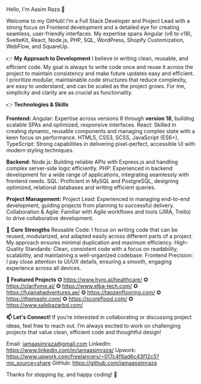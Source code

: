Hello, I'm Aasim Raza 👋

Welcome to my GitHub! I’m a Full Stack Developer and Project Lead with a strong focus on Frontend development and a detailed eye for creating seamless, user-friendly interfaces. My expertise spans Angular (v6 to v18), SvelteKit, React, Node.js, PHP, SQL, WordPress, Shopify Customization, WebFlow, and SquareUp.

 👉 **My Approach to Development**
I believe in writing clean, reusable, and efficient code. My goal is always to write code once and reuse it across the project to maintain consistency and make future updates easy and efficient. I prioritize modular, maintainable code structures that reduce complexity, are easy to understand, and can be scaled as the project grows. For me, simplicity and clarity are as crucial as functionality.

 👉 **Technologies & Skills**

**Frontend:**
Angular: Expertise across versions 6 through **version 18**, building scalable SPAs and optimized, responsive interfaces.
React: Skilled in creating dynamic, reusable components and managing complex state with a keen focus on performance.
HTML5, CSS3, SCSS, JavaScript (ES6+), TypeScript: Strong capabilities in delivering pixel-perfect, accessible UI with modern styling techniques.

**Backend:**
Node.js: Building reliable APIs with Express.js and handling complex server-side logic efficiently.
PHP: Experienced in backend development for a wide range of applications, integrating seamlessly with frontend needs.
SQL: Proficient in MySQL and PostgreSQL, designing optimized, relational databases and writing efficient queries.

**Project Management:**
Project Lead: Experienced in managing end-to-end development, guiding projects from planning to successful delivery.
Collaboration & Agile: Familiar with Agile workflows and tools (JIRA, Trello) to drive collaborative development.

**🌟 Core Strengths**
Reusable Code: I focus on writing code that can be reused, modularized, and adapted easily across different parts of a project. My approach ensures minimal duplication and maximum efficiency.
High-Quality Standards: Clean, consistent code with a focus on readability, scalability, and maintaining a well-organized codebase.
Frontend Precision: I pay close attention to UI/UX details, ensuring a smooth, engaging experience across all devices.

**📂 Featured Projects**
✪ https://www.hyro.ai/healthcare/
✪ https://clarifyme.ai/
✪ https://www.elba-tech.com/
✪ https://fujairahadventures.ae/
✪ https://taozenflooring.com/
✪ https://themashr.com/
✪ https://scoreflood.com/
✪ https://www.salebazarbd.com/


**📫 Let's Connect!**
If you’re interested in collaborating or discussing project ideas, feel free to reach out. I’m always excited to work on challenging projects that value clean, efficient code and thoughtful design!

Email: iamaasimraza@gmail.com
LinkedIn: https://www.linkedin.com/in/iamaasimraza/
Upwork: https://www.upwork.com/freelancers/~017c4f6ad6c43f12c5?mp_source=share
GitHub: https://github.com/iamaassimraza

Thanks for stopping by, and happy coding! 🚀
